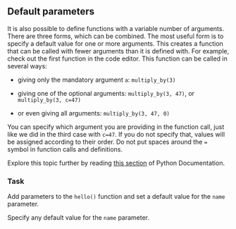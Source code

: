 ## Default parameters

It is also possible to define functions with a variable number of arguments. There are 
three forms, which can be combined. The most useful form is to specify a default value 
for one or more arguments. This creates a function that can be called with fewer 
arguments than it is defined with. For example, check out the first function in the code editor.
This function can be called in several ways:

- giving only the mandatory argument `a`: `multiply_by(3)`

- giving one of the optional arguments: `multiply_by(3, 47)`, or `multiply_by(3, c=47)`

- or even giving all arguments: `multiply_by(3, 47, 0)`

You can specify which argument you are providing in the function call, just like we did in the third case
with `c=47`. If you do not specify that, values will be assigned according to their order.
Do not put spaces around the `=` symbol in function calls and definitions.
 
Explore this topic further by reading <a href="https://docs.python.org/3/tutorial/controlflow.html#default-argument-values">this section</a>
of Python Documentation.


### Task
Add parameters to the `hello()` function and set a default value for the `name` parameter.  

<div class='hint'>Specify any default value for the <code>name</code> parameter.</div>
